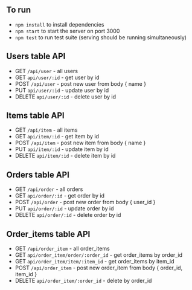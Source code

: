 ## To run
- `npm install` to install dependencies
- `npm start` to start the server on port 3000
- `npm test` to run test suite (serving should be running simultaneously)

## Users table API
* GET    `/api/user`        - all users
* GET    `api/user/:id`     - get user by id
* POST   `/api/user`        - post new user from body { name }
* PUT    `api/user/:id`     - update user by id 
* DELETE `api/user/:id`     - delete user by id 

## Items table API
* GET    `/api/item`        - all items
* GET    `api/item/:id`     - get item by id
* POST   `/api/item`        - post new item from body { name }
* PUT    `api/item/:id`     - update item by id 
* DELETE `api/item/:id`     - delete item by id 

## Orders table API
* GET    `/api/order`        - all orders
* GET    `api/order/:id`     - get order by id
* POST   `/api/order`        - post new order from body { user_id }
* PUT    `api/order/:id`     - update order by id 
* DELETE `api/order/:id`     - delete order by id 

## Order_items table API
* GET    `/api/order_item`                    - all order_items
* GET    `api/order_item/order/:order_id`     - get order_items by order_id
* GET    `api/order_item/item/:item_id`     - get order_items by item_id
* POST   `/api/order_item`                  - post new order_item from body { order_id, item_id }
* DELETE `api/order_item/:order_id`         - delete by order_id 

